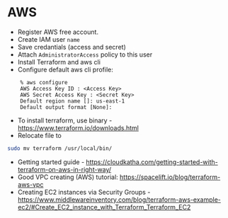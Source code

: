 # AWS
- Register AWS free account.
- Create IAM user `name`
- Save credantials (access and secret)
- Attach `AdministratorAccess` policy to this user
- Install Terraform and aws cli
- Configure default aws cli profile:

```
    % aws configure
    AWS Access Key ID : <Access Key>
    AWS Secret Access Key : <Secret Key>
    Default region name []: us-east-1
    Default output format [None]:
```
- To install terraform, use binary - https://www.terraform.io/downloads.html
- Relocate file to
```bash
sudo mv terraform /usr/local/bin/
```
- Getting started guide - https://cloudkatha.com/getting-started-with-terraform-on-aws-in-right-way/
- Good VPC creating (AWS) tutorial: https://spacelift.io/blog/terraform-aws-vpc
- Creating EC2 instances via Security Groups - https://www.middlewareinventory.com/blog/terraform-aws-example-ec2/#Create_EC2_instance_with_Terraform_Terraform_EC2
